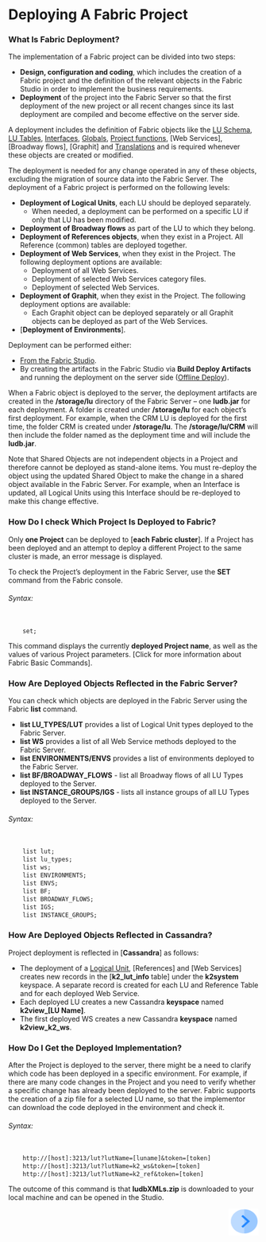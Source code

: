 # Deploying A Fabric Project

### What Is Fabric Deployment?
The implementation of a Fabric project can be divided into two steps:
- **Design, configuration and coding**, which includes the creation of a Fabric project and the definition of the relevant objects in the Fabric Studio in order to implement the business requirements.
- **Deployment** of the project into the Fabric Server so that the first deployment of the new project or all recent changes since its last deployment are compiled and become effective on the server side. 

A deployment includes the definition of Fabric objects like the [LU Schema](/articles/03_logical_units/03_LU_schema_window.md), [LU Tables](/articles/06_LU_tables/01_LU_tables_overview.md), [Interfaces](/articles/05_DB_interfaces/03_DB_interfaces_overview.md), [Globals](/articles/08_globals/01_globals_overview.md), [Project functions](/articles/07_table_population/08_project_functions.md), [Web Services], [Broadway flows], [Graphit] and [Translations](/articles/09_translations/01_translations_overview_and_use_cases.md) and is required whenever these objects are created or modified. 

The deployment is needed for any change operated in any of these objects, excluding the migration of source data into the Fabric Server. 
The deployment of a Fabric project is performed on the following levels:
- **Deployment of Logical Units**, each LU should be deployed separately. 
  - When needed, a deployment can be performed on a specific LU if only that LU has been modified.
- **Deployment of Broadway flows** as part of the LU to which they belong.
- **Deployment of References objects**, when they exist in a Project. All Reference (common) tables are deployed together.
- **Deployment of Web Services**, when they exist in the Project. The following deployment options are available: 
  - Deployment of all Web Services. 
  - Deployment of selected Web Services category files.  
  - Deployment of selected Web Services.
- **Deployment of Graphit**, when they exist in the Project. The following deployment options are available: 
  - Each Graphit object can be deployed separately or all Graphit objects can be deployed as part of the Web Services. 
- [**Deployment of Environments**].  <!--Future link to DROP 2 item-->

Deployment can be performed either:
- [From the Fabric Studio](/articles/16_deploy_fabric/02_deploy_from_Fabric_Studio.md#deploy-from-fabric-studio).
- By creating the artifacts in the Fabric Studio via **Build Deploy Artifacts** and running the deployment on the server side ([Offline Deploy](/articles/16_deploy_fabric/03_offline_deploy.md)). 

When a Fabric object is deployed to the server, the deployment artifacts are created in the **/storage/lu** directory of the Fabric Server – one **ludb.jar** for each deployment. 
A folder is created under **/storage/lu** for each object’s first deployment. For example, when the CRM LU is deployed for the first time, the folder CRM is created under **/storage/lu**. The **/storage/lu/CRM** will then include the folder named as the deployment time and will include the **ludb.jar**.

Note that Shared Objects are not independent objects in a Project and therefore cannot be deployed as stand-alone items. You must re-deploy the object using the updated Shared Object to make the change in a shared object available in the Fabric Server. For example, when an Interface is updated, all Logical Units using this Interface should be re-deployed to make this change effective.

### How Do I check Which Project Is Deployed to Fabric? 
Only **one Project** can be deployed to [**each Fabric cluster**]<!--add link to Fabric Architecture-->. If a Project has been deployed and an attempt to deploy a different Project to the same cluster is made, an error message is displayed. 

To check the Project’s deployment in the Fabric Server, use the **SET** command from the Fabric console. 
###### Syntax:
<pre><code>
    set;
</code></pre>

This command displays the currently **deployed Project name**, as well as the values of various Project parameters. 
[Click for more information about Fabric Basic Commands]<!--Add link to 19.5 Fabric basic commands-->. 

### How Are Deployed Objects Reflected in the Fabric Server?
You can check which objects are deployed in the Fabric Server using the Fabric **list** command.
- **list LU_TYPES/LUT** provides a list of Logical Unit types deployed to the Fabric Server.
- **list WS** provides a list of all Web Service methods deployed to the Fabric Server. 
- **list ENVIRONMENTS/ENVS** provides a list of environments deployed to the Fabric Server.
- **list BF/BROADWAY_FLOWS** - list all Broadway flows of all LU Types deployed to the Server.
- **list INSTANCE_GROUPS/IGS** - lists all instance groups of all LU Types deployed to the Server.

###### Syntax:
<pre><code> 
    list lut; 
    list lu_types;
    list ws;
    list ENVIRONMENTS; 
    list ENVS;
    list BF;
    list BROADWAY_FLOWS;
    list IGS;
    list INSTANCE_GROUPS;
</code></pre>

### How Are Deployed Objects Reflected in Cassandra?
Project deployment is reflected in [**Cassandra**]<!--add link to Fabric Architecture--> as follows:
- The deployment of a [Logical Unit](/articles/03_logical_units/01_LU_overview.md), [References] <!--Future link to DROP 2 item-->and [Web Services] creates new records in the [**k2_lut_info** table]<!--Add a link to 19.7 Cassandra keyspaces--> under the **k2system** keyspace. A separate record is created for each LU and Reference Table and for each deployed Web Service.
- Each deployed LU creates a new Cassandra **keyspace** named **k2view_[LU Name]**.
- The first deployed WS creates a new Cassandra **keyspace** named **k2view_k2_ws**.
 
### How Do I Get the Deployed Implementation?
After the Project is deployed to the server, there might be a need to clarify which code has been deployed in a specific environment. For example, if there are many code changes in the Project and you need to verify whether a specific change has already been deployed to the server. Fabric supports the creation of a zip file for a selected LU name, so that the implementor can download the code deployed in the environment and check it.

###### Syntax:
<pre><code>
	http://[host]:3213/lut?lutName=[luname]&token=[token]
	http://[host]:3213/lut?lutName=k2_ws&token=[token]
	http://[host]:3213/lut?lutName=k2_ref&token=[token]
</code></pre>

The outcome of this command is that **ludbXMLs.zip** is downloaded to your local machine and can be opened in the Studio.


[<img align="right" width="60" height="54" src="/articles/images/Next.png">](/articles/16_deploy_fabric/02_deploy_from_Fabric_Studio.md)
